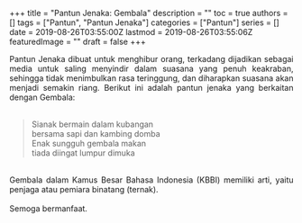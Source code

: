 +++
title = "Pantun Jenaka: Gembala"
description = ""
toc = true
authors = []
tags = ["Pantun", "Pantun Jenaka"]
categories = ["Pantun"]
series = []
date = 2019-08-26T03:55:00Z
lastmod = 2019-08-26T03:55:06Z
featuredImage = ""
draft = false
+++

<div style="text-align: justify;">Pantun Jenaka dibuat untuk menghibur orang, terkadang dijadikan sebagai media untuk saling menyindir dalam suasana yang penuh keakraban, sehingga tidak menimbulkan rasa teringgung, dan diharapkan suasana akan menjadi semakin riang. Berikut ini adalah pantun jenaka yang berkaitan dengan Gembala:<br /><br />
<blockquote class="tr_bq">Sianak bermain dalam kubangan<br />bersama sapi dan kambing domba<br />Enak sungguh gembala makan<br />tiada diingat lumpur dimuka</blockquote><br />
Gembala dalam Kamus Besar Bahasa Indonesia (KBBI) memiliki arti, yaitu penjaga atau pemiara binatang (ternak).<br /><br />
Semoga bermanfaat.</div>
